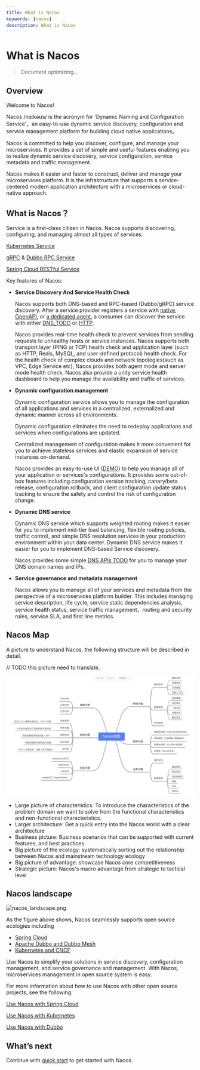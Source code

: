 ```yaml
---
title: What is Nacos
keywords: [nacos]
description: What is Nacos
---
```


# What is Nacos

> Document optimizing...

## Overview

Welcome to Nacos!

Nacos /nɑ:kəʊs/  is the acronym for 'Dynamic Naming and Configuration Service'，an easy-to-use dynamic service discovery, configuration and service management platform for building cloud native applications。

Nacos is committed to help you discover, configure, and manage your microservices. It provides a set of simple and useful features enabling you to realize dynamic service discovery, service configuration, service metadata and traffic management. 

Nacos makes it easier and faster to construct, deliver and manage your microservices platform. It is the infrastructure that supports a service-centered modern application architecture with a microservices or cloud-native approach.

## What is Nacos？

Service is a first-class citizen in Nacos. Nacos supports discovering, configuring, and managing almost all types of services:

[Kubernetes Service](https://kubernetes.io/docs/concepts/services-networking/service/)

[gRPC](https://grpc.io/docs/guides/concepts.html#service-definition) & [Dubbo RPC Service](https://dubbo.apache.org)

[Spring Cloud RESTful Service](https://spring.io/projects/spring-cloud)

Key features of Nacos:

* **Service Discovery And Service Health Check**

    Nacos supports both DNS-based and RPC-based (Dubbo/gRPC) service discovery. After a service provider registers a service with [native](./guide/user/sdk.md), [OpenAPI](./guide/user/open-api.md), or [a dedicated agent](./guide/user/other-language.md), a consumer can discover the service with either [DNS_TODO](xx) or [HTTP](./guide/user/open-api.md).
    
    Nacos provides real-time health check to prevent services from sending requests to unhealthy hosts or service instances. Nacos supports both transport layer (PING or TCP) health check and application layer (such as HTTP, Redis, MySQL, and user-defined protocol) health check. For the health check of complex clouds and network topologies(such as VPC, Edge Service etc), Nacos provides both agent mode and server mode health check. Nacos also provide a unity service health dashboard to help you manage the availability and traffic of services.    
    
* **Dynamic configuration management**

    Dynamic configuration service allows you to manage the configuration of all applications and services in a centralized, externalized and dynamic manner across all environments.

    Dynamic configuration eliminates the need to redeploy applications and services when configurations are updated.

    Centralized management of configuration makes it more convenient for you to achieve stateless services and elastic expansion of service instances on-demand.

    Nacos provides an easy-to-use UI ([DEMO](http://console.nacos.io/nacos/index.html)) to help you manage all of your application or services's configurations. It provides some out-of-box features including configuration version tracking, canary/beta release, configuration rollback, and client configuration update status tracking to ensure the safety and control the risk of configuration change. 

* **Dynamic DNS service**

    Dynamic DNS service which supports weighted routing makes it easier for you to implement mid-tier load balancing, flexible routing policies, traffic control, and simple DNS resolution services in your production environment within your data center. Dynamic DNS service makes it easier for you to implement DNS-based Service discovery. 

    Nacos provides some simple [DNS APIs TODO](xx) for you to manage your DNS domain names and IPs.

* **Service governance and metadata management**

    Nacos allows you to manage all of your services and metadata from the perspective of a microservices platform builder. This includes managing service description, life cycle, service static dependencies analysis, service health status, service traffic management，routing and security rules, service SLA, and first line metrics.

## Nacos Map
A picture to understand Nacos, the following structure will be described in detail.

// TODO this picture need to translate.

![nacos_map](/img/nacosMap.jpg) 

- Large picture of characteristics: To introduce the characteristics of the problem domain we want to solve from the functional characteristics and non-functional characteristics.
- Larger architecture: Get a quick entry into the Nacos world with a clear architecture
- Business picture: Business scenarios that can be supported with current features, and best practices
- Big picture of the ecology: systematically sorting out the relationship between Nacos and mainstream technology ecology
- Big picture of advantage: showcase Nacos core competitiveness
- Strategic picture: Nacos's macro advantage from strategic to tactical level


## Nacos landscape

![nacos_landscape.png](https://cdn.nlark.com/lark/0/2018/png/11189/1533045871534-e64b8031-008c-4dfc-b6e8-12a597a003fb.png)
 
As the figure above shows, Nacos seamlessly supports open source ecologies including 

* [Spring Cloud](./ecology/use-nacos-with-spring-cloud.md)
* [Apache Dubbo and Dubbo Mesh](./ecology/use-nacos-with-dubbo.md)
* [Kubernetes and CNCF](./quickstart/quick-start-kubernetes.md)

Use Nacos to simplify your solutions in service discovery, configuration management, and service governance and management. With Nacos, microservices management in open source system is easy.

For more information about how to use Nacos with other open source projects, see the following:

[Use Nacos with Spring Cloud](./ecology/use-nacos-with-spring-cloud.md)

[Use Nacos with Kubernetes](./quickstart/quick-start-kubernetes.md)

[Use Nacos with Dubbo](./ecology/use-nacos-with-dubbo.md)

## What’s next

Continue with [quick start](./quickstart/quick-start.md) to get started with Nacos.
